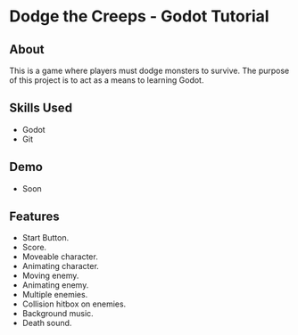 <h1>Dodge the Creeps - Godot Tutorial</h1>

<h2>About</h2>
This is a game where players must dodge monsters to survive. The purpose of this project is to act as a means to learning Godot.

<h2>Skills Used</h2>
<ul>
  <li>Godot</li>
  <li>Git</li>
</ul>

<h2>Demo</h2>
<ul>
  <li>Soon</li>
</ul>

<h2>Features</h2>
<ul>
  <li>Start Button.</li>
  <li>Score.</li>
  <li>Moveable character.</li>
  <li>Animating character.</li>
  <li>Moving enemy.</li>
  <li>Animating enemy.</li>
  <li>Multiple enemies.</li>
  <li>Collision hitbox on enemies.</li>
  <li>Background music.</li>
  <li>Death sound.</li>
</ul>